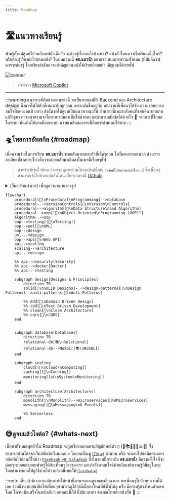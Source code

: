 ```yaml
---
title: Roadmap
---
```


# 🛣️แนวทางเรียนรู้

ฟามรู้ตั้งแต่ศูนย์ไปจนถึงเดฟตัวเต็มวัย จะต้องรู้เรื่องอะไรบ้างหว่า? แล้วตัวไหนควรเริ่มเรียนเมื่อไหร่? หรือต้องรู้เรื่องอะไรก่อนหลัง? ในบทความนี้ **ดช.แมวน้ำ** อยากขอเสนอภาพรวมทั้งหมด (ที่ป๋มคิดว่า) ควรจะต้องรู้ โดยเรียงลำดับความสำคัญก่อนหลังให้เรียบย้อยแย้ว เชิญเสพได้เรยฮั๊ฟ

![banner](/img/roadmap.jpg)

> ภาพจาก [Microsoft Copilot](https://th.bing.com/th/id/OIG2.E7.tLA2qmOffSVaS_RbW?pid=ImgGn)

---

<link href="https://cdnjs.cloudflare.com/ajax/libs/font-awesome/6.5.1/css/all.min.css" rel="stylesheet" />

:::warning
แนวทางที่ป๋มนำมาแนะนำนี้ จะเป็นสายเดฟฝั่ง <Gray>Backend</Gray> และ <Gray>Architecture design</Gray> ซึ่งอาจไม่ใช่ตัวที่เหมาะกับทุกๆคน เพราะมันขึ้นอยู่กับ หน้างานที่เพื่อนๆได้รับ ความชอบความสนใจที่แต่ละคนมี บลาๆ ดังนั้นขอให้ดูแค่เป็นแนวทางนะกั๊ฟ ส่วนสายนี้เหมาะกับคนที่ชอบคิด ชอบเกมแก้ปัญหา ความสวยงามจะไม่สามารถมองเห็นได้ด้วยตา แต่สามารถสัมผัสได้ด้วยใจ 💓 จากการที่จิ๊กซอในระบบ มันเดินไปตามที่ออกแบบ ความเพลินของสายนี้คือการอ่านเกมให้ขาด
:::

## 🛸โพยการอัพสกิล {#roadmap}
เพื่อความง่ายในการเรียน **ดช.แมวน้ำ** จะขอคัดมาเฉพาะตัวที่เด็ดๆก่อน ไม่งั้นตาลายแน่นวล ส่วนรายละเอียดที่ขาดหายไป เดี๋ยวจะค่อยกลับมาเติมลงในเพจนี้เรื่อยๆฮั๊ฟ
> สำหรับวัยรุ่นใจฮ้อน สามารถดูภาพรวมได้จากลิงค์นี้เยย [`สมาคมโปรแกรมเมอร์ไทย 🎉`](https://roadmap.thaiprogrammer.org) ซึ่งเพื่อนๆสามารถเข้าไปช่วยแปลกันได้นะกั๊ฟจากตรงนี้ [Github](https://github.com/ThaiProgrammer/tpa-roadmap)

<details>
  <summary>(จิ้มอย่างแผ่วเบา) เพื่อดูความหมายของรูป</summary>
  <div>
    <div>
        ```mermaid
        flowchart
            Simple[เนื้อหาจบได้ด้วยตัวมันเอง]
            Complex[[มีรายละเอียดเยอะม๊วก\nแตกแขนงออกไปอีกหลายตัว]]
        ```
        ```mermaid
        flowchart
            A[A]-->AA[ต้องเรียน A ก่อน\nถึงจะเรียนก้อนนี้ได้]
            B[B]-.->BB["ไม่ต้องเรียน B ก็เรียนก้อนนี้ได้\n(ถ้าเรียนมาก่อนจะเข้าใจง่ายขึ้น)"]
        ```
        ```mermaid
        flowchart
            code[🤖\nการเขียนโค้ด]
            database[📚\nฐานข้อมูล]
            testing[🐞\nการทดสอบระบบ]
            utility[🔧\nตัวช่วย]
            design[🧩\nการออกแบบ]
            system[📊\nการดูแลระบบ]
            cloud[🚀\nคลาวด์]
        ```
    </div>
  </div>
</details>

```mermaid
flowchart
    procedural[🤖\nProcedural\nProgramming]-->database
    procedural-.->VersionControls[🔧\nVersion\nControls]
    procedural-->algorithm[🤖\nData Structure\nand Algorithm]
    procedural-->oop["🤖\nObject-Oriented\nProgramming (OOP)"]
    algorithm-.->oop
    oop-->testing[[🐞\nTesting]]
    oop-->uml[🔧\nUML]
    oop-->design
    uml-.->design
    oop-->api[🤖\nWeb API]
    api-->scaling
    scaling-->architecture
    api-.->design

    %% api-->security[Security]
    %% api-->docker[Docker]
    %% api-.->testing

    subgraph design[Designs & Principles]
        direction TB
        solid[🧩\nSOLID Designs]-.->design-patterns[🧩\nDesign Patterns]-->anti-patterns[🧩\nAnti-Patterns]

        %% ddd[🧩\nDomain Driven Design]
        %% tdd[🧩\nTest Driven Development]
        %% clean[🧩\nClean Architecture]
        %% cqrs[🧩\nCQRS]
    end


    subgraph database[Databases]
        direction TB
        relational-db[📚\nRelational]
        relational-db-->NoSQL[[📚\nNoSQL]]
    end

    subgraph scaling
        cloud[[🚀\nCloud\nComputing]]
        caching[[🤖\nCaching]]
        monitoring[[📊\nSystem\nMonitoring]]
    end

    subgraph architecture[Architectures]
        direction TB
        monolith[🧩\nMonolith]-->microservices[🧩\nMicroservices]
        messaging[[🧩\nMessaging\n& Events]]

        %% Serverless
    end
```

## 😅ดูจบแล้วไงต่อ? {#whats-next}
เนื้อหาทั้งหมดทุกตัวใน Roadmap จะถูกเรียงหมวดตามสัญลักษณ์ต่างๆ (🤖📚🐞🔧🧩📊🚀) ซึ่งสามารถอ่านได้จากเว็บสลัดผักทั้งหมดเบย โดยกดที่เมนู [`🧑‍💻ฟามรู้`](/docs/category/contributions) ด้านบน หรือ จะแอบไปกดติดตามเพจสลัดผักไว้ก่อนก็ได้น้าา [`Facebook Mr.Saladpuk`](https://www.facebook.com/mr.saladpuk) ซึ่งในรอบนี้กระเป๋ม **ดช.แมวน้ำ** มีความตั้งใจที่จะค่อยๆทะยอยส่งมอบฟามรู้ให้กับเพื่อนๆอุ๊งๆของเรา และกำลังหาคนใจดีช่วยกันแชร์ความรู้ที่มีอยู่ในพุง โดยสามารถกดไปดูวิธีช่วยได้จากลิงค์นี่เบยกั๊ฟ [`🥳แบ่งปันฟามรู้`](/docs/contribute/creator)

:::note
เดี๋ยวถ้ามีเวลาจะกลับมาทำให้หน้านี้สามารถกดดูรายละเอียด และ พาเพื่อนๆไปยังบทความได้เลย รวมถึงระบบสมาชิกให้เพื่อนๆสามารถดูได้ว่ามีเนื้อหาไหนที่ยังไม่ได้ดู หรือ มีความรู้ตรงไหนอัพเดทใหม่ ให้จบเบ็ดเสร็จในหน้าเดียว แต่ตอนนี้ก็ยังไม่มีเวลาทำ ต้องขอโทษด้วยน้ากั๊ฟ 🙏
:::